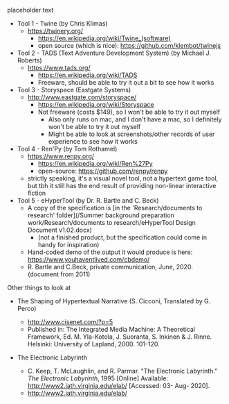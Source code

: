 placeholder text

* Tool 1 - Twine (by Chris Klimas)
    * https://twinery.org/
        * https://en.wikipedia.org/wiki/Twine_(software)
        * open source (which is nice): https://github.com/klembot/twinejs
* Tool 2 - TADS (Text Adventure Development System) (by Michael J. Roberts)  
    * https://www.tads.org/
        * https://en.wikipedia.org/wiki/TADS
        * Freeware, should be able to try it out a bit to see how it works
* Tool 3 - Storyspace (Eastgate Systems)
    * http://www.eastgate.com/storyspace/
        * https://en.wikipedia.org/wiki/Storyspace
        * Not freeware (costs $149), so I won't be able to try it out myself
            * Also only runs on mac, and I don't have a mac, so I definitely won't be able to try it out myself
            * Might be able to look at screenshots/other records of user experience to see how it works
* Tool 4 - Ren'Py (by Tom Rothamel)
    * https://www.renpy.org/
        * https://en.wikipedia.org/wiki/Ren%27Py
        * open-source: https://github.com/renpy/renpy
    * strictly speaking, it's a visual novel tool, not a hypertext game tool,
    but tbh it still has the end result of providing non-linear interactive fiction
* Tool 5 - eHyperTool  (by Dr. R. Bartle and C. Beck)
    * A copy of the specification is [in the 'Research/documents to research' folder](/Summer background preparation work/Research/documents to research/eHyperTool Design Document v1.02.docx)
        * (not a finished product, but the specification could come in handy for inspiration)
    * Hand-coded demo of the output it would produce is here: https://www.youhaventlived.com/cbdemo/
    *   R. Bartle and C.Beck, private communication, June, 2020. (document from 2011)
    
    
Other things to look at

* The Shaping of Hypertextual Narrative (S. Cicconi, Translated by G. Perco)
    * http://www.cisenet.com/?p=5
    * Published in: The Integrated Media Machine: A Theoretical Framework, Ed. M. Yla-Kotola, J. Suoranta, S. Inkinen & J. Rinne. Helsinki: University of Lapland, 2000. 101-120.
    
* The Electronic Labyrinth
    * C. Keep, T. McLaughlin, and R. Parmar. "The Electronic Labyrinth." *The Electronic Labyrinth*, 1995 [Online] Available: http://www2.iath.virginia.edu/elab/ [Accessed: 03- Aug- 2020].
    * http://www2.iath.virginia.edu/elab/